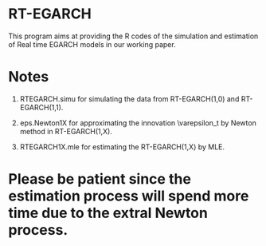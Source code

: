 # RT-EGARCH
This program aims at providing the R codes of the simulation and estimation of Real time EGARCH models in our working paper.

# Notes
1) RTEGARCH.simu for simulating the data from RT-EGARCH(1,0) and RT-EGARCH(1,1).

2) eps.Newton1X for approximating the innovation \varepsilon_t by Newton method in RT-EGARCH(1,X).

3)  RTEGARCH1X.mle for estimating the RT-EGARCH(1,X) by MLE.


 # Please be patient since the estimation process will spend more time due to the extral  Newton process.

